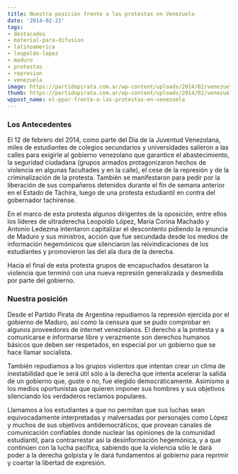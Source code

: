 ```yaml
---
title: Nuestra posición frente a las protestas en Venezuela
date: '2014-02-21'
tags:
- destacados
- material-para-difusion
- latinoamerica
- leopoldo-lopez
- maduro
- protestas
- represion
- venezuela
image: https://partidopirata.com.ar/wp-content/uploads/2014/02/venezuela-paz.jpeg
thumb: https://partidopirata.com.ar/wp-content/uploads/2014/02/venezuela-paz-150x150.jpeg
wppost_name: el-ppar-frente-a-las-protestas-en-venezuela
---
```


<h3>Los Antecedentes</h3>

El 12 de febrero del 2014, como parte del Día de la Juventud Venezolana, miles de estudiantes de colegios secundarios y universidades salieron a las calles para exigirle al gobierno venezolano que garantice el abastecimiento, la seguridad ciudadana (grupos armados protagonizaron hechos de violencia en algunas facultades y en la calle), el cese de la represión y de la criminalización de la protesta. También se manifestaron para pedir por la liberación de sus compañeros detenidos durante el fin de semana anterior en el Estado de Táchira, luego de una protesta estudiantil en contra del gobernador tachirense.

En el marco de esta protesta algunos dirigentes de la oposición, entre ellos los líderes de ultraderecha Leopoldo López, María Corina Machado y Antonio Ledezma intentaron capitalizar el descontento pidiendo la renuncia de Maduro y sus ministros, acción que fue secundada desde los medios de información hegemónicos que silenciaron las reivindicaciones de los estudiantes y promovieron las del ala dura de la derecha.

Hacia el final de esta protesta grupos de encapuchados desataron la violencia que terminó con una nueva represión generalizada y desmedida por parte del gobierno.

<h3>Nuestra posición</h3>

Desde el Partido Pirata de Argentina repudiamos la represión ejercida por el gobierno de Maduro, así como la censura que se pudo comprobar en algunos proveedores de internet venezolanos. El derecho a la protesta y a comunicarse e informarse libre y verazmente son derechos humanos básicos que deben ser respetados, en especial por un gobierno que se hace llamar socialista.

También repudiamos a los grupos violentos que intentan crear un clima de inestabilidad que le será útil sólo a la derecha que intenta acelerar la salida de un gobierno que, guste o no, fue elegido democráticamente. Asimismo a los medios oportunistas que quieren imponer sus hombres y sus objetivos silenciando los verdaderos reclamos populares.

Llamamos a los estudiantes a que no permitan que sus luchas sean equivocadamente interpretadas y malversadas por personajes como López y muchos de sus objetivos antidemocráticos, que provean canales de comunicación confiables donde nuclear las opiniones de la comunidad estudiantil, para contrarrestar así la desinformación hegemónica, y a que continúen con la lucha pacífica, sabiendo que la violencia sólo le dará poder a la derecha golpista y le dará fundamentos al gobierno para reprimir y coartar la libertad de expresión. 
